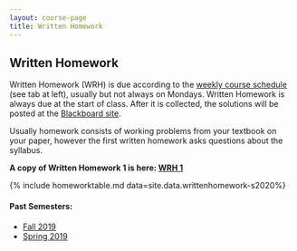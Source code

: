 ```yaml
---
layout: course-page
title: Written Homework
---
```


## Written Homework

Written Homework (WRH) is due according to the [weekly course schedule](assets/general/Fall2019/MATH251-Schedule-F2019.pdf) (see tab at left), usually but not always on Mondays.  Written Homework is always due at the start of class.  After it is collected, the solutions will be posted at the [Blackboard site](https://classes.alaska.edu/).

Usually homework consists of working problems from your textbook on your paper, however the first written homework asks questions about the syllabus. 


**A copy of Written Homework 1 is here: [WRH 1](assets/materials/Fall2019/Quiz-1-Syllabus.pdf)**


{% include homeworktable.md  data=site.data.writtenhomework-s2020%}


#### Past Semesters:

  * [Fall 2019](writtenhomework-f2019)  
  * [Spring 2019](writtenhomework-s2019)

